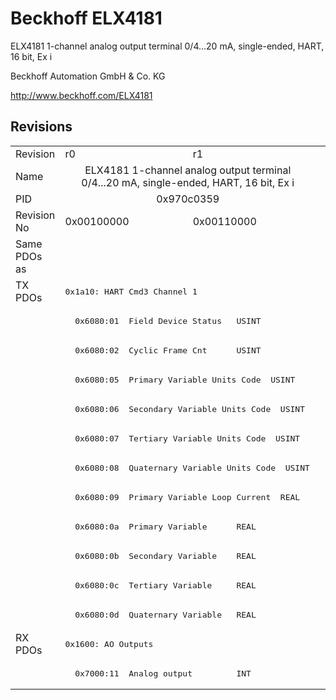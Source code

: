 # Beckhoff ELX4181

ELX4181 1-channel analog output terminal 0/4...20 mA, single-ended, HART, 16 bit, Ex i

Beckhoff Automation GmbH & Co. KG

http://www.beckhoff.com/ELX4181

## Revisions
<table>
<tr >
<td>Revision</td>
<td><div class="foo">r0</div></td>
<td><div class="foo">r1</div></td>
</tr>
<tr >
<td>Name</td>
<td colspan=2 align="center"><div class="foo">ELX4181 1-channel analog output terminal 0/4...20 mA, single-ended, HART, 16 bit, Ex i</div></td>
</tr>
<tr >
<td>PID</td>
<td colspan=2 align="center"><div class="foo">0x970c0359</div></td>
</tr>
<tr >
<td>Revision No</td>
<td><div class="foo">0x00100000</div></td>
<td><div class="foo">0x00110000</div></td>
</tr>
<tr >
<td>Same PDOs as</td>
<td colspan=2 align="center"><div class="foo"></div></td>
</tr>
<tr class="txpdo pdosection">
<td rowspan=12 valign=top>TX PDOs</td>
<td colspan=2 align="left"><pre>0x1a10: HART Cmd3 Channel 1</pre></td>
<td></td>
</tr>
<tr class="txpdo">
<td colspan=2 align="left"><pre>  0x6080:01  Field Device Status   USINT</pre></td>
</tr>
<tr class="txpdo">
<td colspan=2 align="left"><pre>  0x6080:02  Cyclic Frame Cnt      USINT</pre></td>
</tr>
<tr class="txpdo">
<td colspan=2 align="left"><pre>  0x6080:05  Primary Variable Units Code  USINT</pre></td>
</tr>
<tr class="txpdo">
<td colspan=2 align="left"><pre>  0x6080:06  Secondary Variable Units Code  USINT</pre></td>
</tr>
<tr class="txpdo">
<td colspan=2 align="left"><pre>  0x6080:07  Tertiary Variable Units Code  USINT</pre></td>
</tr>
<tr class="txpdo">
<td colspan=2 align="left"><pre>  0x6080:08  Quaternary Variable Units Code  USINT</pre></td>
</tr>
<tr class="txpdo">
<td colspan=2 align="left"><pre>  0x6080:09  Primary Variable Loop Current  REAL</pre></td>
</tr>
<tr class="txpdo">
<td colspan=2 align="left"><pre>  0x6080:0a  Primary Variable      REAL</pre></td>
</tr>
<tr class="txpdo">
<td colspan=2 align="left"><pre>  0x6080:0b  Secondary Variable    REAL</pre></td>
</tr>
<tr class="txpdo">
<td colspan=2 align="left"><pre>  0x6080:0c  Tertiary Variable     REAL</pre></td>
</tr>
<tr class="txpdo">
<td colspan=2 align="left"><pre>  0x6080:0d  Quaternary Variable   REAL</pre></td>
</tr>
<tr class="rxpdo pdosection">
<td rowspan=2 valign=top>RX PDOs</td>
<td colspan=2 align="left"><pre>0x1600: AO Outputs</pre></td>
<td></td>
</tr>
<tr class="rxpdo">
<td colspan=2 align="left"><pre>  0x7000:11  Analog output         INT</pre></td>
</tr>
</table>
